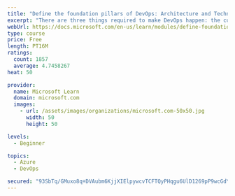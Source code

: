 ```yaml
---
title: "Define the foundation pillars of DevOps: Architecture and Technology"
excerpt: "There are three things required to make DevOps happen: the cultural component, tools and technology, and architecture. Discover the last two foundation pillars of DevOps, Architecture and Technology!"
webUrl: https://docs.microsoft.com/en-us/learn/modules/define-foundation-pillars/
type: course
price: Free
length: PT16M
ratings:
  count: 1857
  average: 4.7458267
heat: 50

provider:
  name: Microsoft Learn
  domain: microsoft.com
  images:
    - url: /assets/images/organizations/microsoft.com-50x50.jpg
      width: 50
      height: 50

levels:
  - Beginner

topics:
  - Azure
  - DevOps

secured: "93SbTq/GMuxo8q+DVAubm6KjjXIElpywcvTCFTQyPHqgu6UlD1269pP9wcGdYCQkhrcLg1VBuGakoRn9RTtdqcKPPVNs8cGijPxwZkZBU8h8C5YYhywQncp0ZBx1zoQhHr0AZ6cT1j3Lc7MmkI2kTiT4JB/pN1oi7Xlgl1PT22rucoiZpkUXJbPsfLOYN/qRRa7BHO0my1pG/yioSUyZv7nLa5jTYvpFNKeeFb1I9THyk8selYc9nRxytjLARKhSlIbNqunDEK8wJyKOzVi7J3s1SS0AuYE2Vn2jFPc/+Z6LQ2U/GQNzngDDBQhe4dzYrniGNK7PIUBWRgNfzwjqrvlWe+8JHhzQE7Mcxj8jE3f/MiSjoPGBvbQOSpYKThqUhSVmnskW/eCuC07xRT+GsgZjxlMwkkuMUTzt8M5sZRg=;v6MoN+SxQoTYXa5Bnh4UQw=="
---
```


